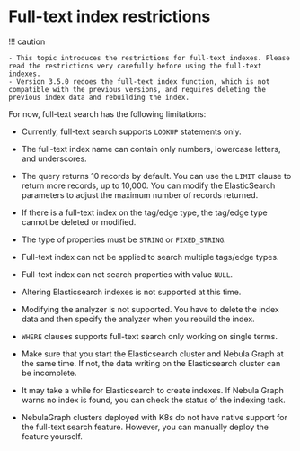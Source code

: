 # Full-text index restrictions

!!! caution

    - This topic introduces the restrictions for full-text indexes. Please read the restrictions very carefully before using the full-text indexes.
    - Version 3.5.0 redoes the full-text index function, which is not compatible with the previous versions, and requires deleting the previous index data and rebuilding the index.

For now, full-text search has the following limitations:

- Currently, full-text search supports `LOOKUP` statements only.

- The full-text index name can contain only numbers, lowercase letters, and underscores.

- The query returns 10 records by default. You can use the `LIMIT` clause to return more records, up to 10,000. You can modify the ElasticSearch parameters to adjust the maximum number of records returned.

- If there is a full-text index on the tag/edge type, the tag/edge type cannot be deleted or modified.

- The type of properties must be `STRING` or `FIXED_STRING`.

- Full-text index can not be applied to search multiple tags/edge types.

- Full-text index can not search properties with value `NULL`.

- Altering Elasticsearch indexes is not supported at this time.

- Modifying the analyzer is not supported. You have to delete the index data and then specify the analyzer when you rebuild the index.

- `WHERE` clauses supports full-text search only working on single terms.

- Make sure that you start the Elasticsearch cluster and Nebula Graph at the same time. If not, the data writing on the Elasticsearch cluster can be incomplete.

- It may take a while for Elasticsearch to create indexes. If Nebula Graph warns no index is found, you can check the status of the indexing task.

- NebulaGraph clusters deployed with K8s do not have native support for the full-text search feature. However, you can manually deploy the feature yourself.
